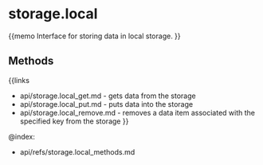 storage.local 
=============

{{memo Interface for storing data in local storage. }}


Methods
-------

{{links
- api/storage.local_get.md - gets data from the storage
- api/storage.local_put.md - puts data into the storage
- api/storage.local_remove.md - removes a data item associated with the specified key from the storage
}}




@index:
- api/refs/storage.local_methods.md

